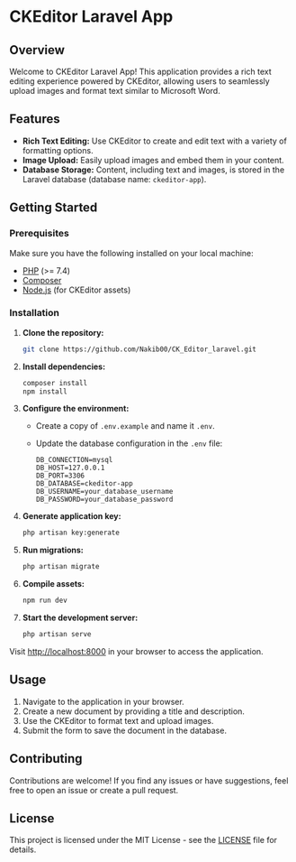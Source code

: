 # CKEditor Laravel App

## Overview

Welcome to CKEditor Laravel App! This application provides a rich text editing experience powered by CKEditor, allowing users to seamlessly upload images and format text similar to Microsoft Word.

## Features

- **Rich Text Editing:** Use CKEditor to create and edit text with a variety of formatting options.
- **Image Upload:** Easily upload images and embed them in your content.
- **Database Storage:** Content, including text and images, is stored in the Laravel database (database name: `ckeditor-app`).

## Getting Started

### Prerequisites

Make sure you have the following installed on your local machine:

- [PHP](https://www.php.net/) (>= 7.4)
- [Composer](https://getcomposer.org/)
- [Node.js](https://nodejs.org/) (for CKEditor assets)

### Installation

1. **Clone the repository:**

    ```bash
    git clone https://github.com/Nakib00/CK_Editor_laravel.git
    ```

2. **Install dependencies:**

    ```bash
    composer install
    npm install
    ```

3. **Configure the environment:**

    - Create a copy of `.env.example` and name it `.env`.
    - Update the database configuration in the `.env` file:

        ```env
        DB_CONNECTION=mysql
        DB_HOST=127.0.0.1
        DB_PORT=3306
        DB_DATABASE=ckeditor-app
        DB_USERNAME=your_database_username
        DB_PASSWORD=your_database_password
        ```

4. **Generate application key:**

    ```bash
    php artisan key:generate
    ```

5. **Run migrations:**

    ```bash
    php artisan migrate
    ```

6. **Compile assets:**

    ```bash
    npm run dev
    ```

7. **Start the development server:**

    ```bash
    php artisan serve
    ```

Visit [http://localhost:8000](http://localhost:8000) in your browser to access the application.

## Usage

1. Navigate to the application in your browser.
2. Create a new document by providing a title and description.
3. Use the CKEditor to format text and upload images.
4. Submit the form to save the document in the database.

## Contributing

Contributions are welcome! If you find any issues or have suggestions, feel free to open an issue or create a pull request.

## License

This project is licensed under the MIT License - see the [LICENSE](LICENSE) file for details.
